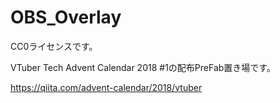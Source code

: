 # OBS_Overlay

CC0ライセンスです。

VTuber Tech Advent Calendar 2018 #1の配布PreFab置き場です。

https://qiita.com/advent-calendar/2018/vtuber
